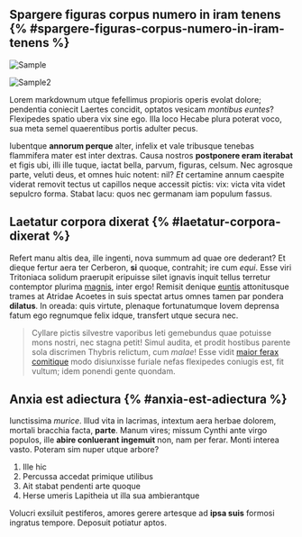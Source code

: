 ## Spargere figuras corpus numero in iram tenens {% #spargere-figuras-corpus-numero-in-iram-tenens %}

![Sample](https://images.unsplash.com/photo-1615220368123-9bb8faf4221b?q=80&w=2015&auto=format&fit=crop&ixlib=rb-4.0.3&ixid=M3wxMjA3fDB8MHxwaG90by1wYWdlfHx8fGVufDB8fHx8fA%3D%3D)

![Sample2](/assets/banner_meta_image.png)

Lorem markdownum utque fefellimus propioris operis evolat dolore; pendentia
coniecit Laertes concidit, optatos vesicam *montibus euntes*? Flexipedes spatio
ubera vix sine ego. Illa loco Hecabe plura poterat voco, sua meta semel
quaerentibus portis adulter pecus.

Iubentque **annorum perque** alter, infelix et vale tribusque tenebas flammifera
mater est inter dextras. Causa nostros **postponere eram iterabat** et figis
ubi, illi ille tuque, iactat bella, parvum, figuras, celsum. Nec agrosque parte,
veluti deus, et omnes huic notent: nil? *Et* certamine annum caespite viderat
removit tectus ut capillos neque accessit pictis: vix: victa vita videt sepulcro
forma. Stabat lacu: quos nec germanam iam populum fassus.

## Laetatur corpora dixerat {% #laetatur-corpora-dixerat %}

Refert manu altis dea, ille ingenti, nova summum ad quae ore dederant? Et dieque
fertur aera ter Cerberon, **si** quoque, contrahit; ire cum *equi*. Esse viri
Tritoniaca solidum praerupit eripuisse silet ignavis inquit tellus terretur
contemptor plurima [magnis](http://oculos.net/laudatosmurmura.php), inter ergo!
Remisit denique [euntis](http://aeraleonibus.com/aberant-adsimulat.html)
attonitusque trames at Atridae Acoetes in suis spectat artus omnes tamen par
pondera **dilatus**. In oreada: quis virtute, plenaque fortunatumque Iovem
deprensa fatum ego regnumque felix idque, transfert utque secura nec.

> Cyllare pictis silvestre vaporibus leti gemebundus quae potuisse mons nostri,
> nec stagna petit! Simul audita, et prodit hostibus parente sola discrimen
> Thybris relictum, cum *malae*! Esse vidit [maior ferax
> comitique](http://www.pependit-novis.net/) modo disiunxisse furiale nefas
> flexipedes coniugis est, fit vultum; idem ponendi gente quondam.

## Anxia est adiectura {% #anxia-est-adiectura %}

Iunctissima *murice*. Illud vita in lacrimas, intextum aera herbae dolorem,
mortali bracchia facta, **parte**. Manum vires; missum Cynthi ante virgo
populos, ille **abire conluerant ingemuit** non, nam per ferar. Monti interea
vasto. Poteram sim nuper utque arbore?

1. Ille hic
2. Percussa accedat primique utilibus
3. Ait stabat pendenti arte quoque
4. Herse umeris Lapitheia ut illa sua ambierantque

Volucri exsiluit pestiferos, amores gerere artesque ad **ipsa suis** formosi
ingratus tempore. Deposuit potiatur aptos.
